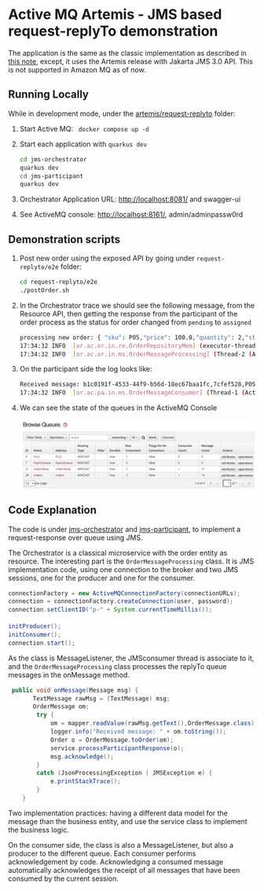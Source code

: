 # Active MQ Artemis - JMS based request-replyTo demonstration

The application is the same as the classic implementation as described in [this note](./labs/classic-req-reply-jms.md), except, it uses the Artemis release with Jakarta JMS 3.0 API. This is not supported in Amazon MQ as of now.

## Running Locally

While in development mode, under the [artemis/request-replyto](https://github.com/jbcodeforce/aws-messaging-study/tree/main/artemis) folder:

1. Start Active MQ: ` docker compose up -d`
1. Start each application with `quarkus dev`

    ```sh
    cd jms-orchestrator
    quarkus dev
    cd jms-participant
    quarkus dev
    ```

1. Orchestrator Application URL: [http://localhost:8081/](http://localhost:8081/) and swagger-ui
1. See ActiveMQ console: [http://localhost:8161/](http://localhost:8161/), admin/adminpassw0rd


## Demonstration scripts

1. Post new order using the exposed API by going under `request-replyto/e2e` folder:

    ```sh
    cd request-replyto/e2e
    ./postOrder.sh
    ```

1. In the Orchestrator trace we should see  the following message, from the Resource API, then getting the response from the participant of the order process as the status for order changed from `pending` to `assigned`

    ```sh
    processing new order: { "sku": P05,"price": 100.0,"quantity": 2,"status": pending }
    17:34:32 INFO  [or.ac.or.in.re.OrderRepositoryMem] (executor-thread-1) Save in repository 7cfef528
    17:34:32 INFO  [or.ac.or.in.ms.OrderMessageProcessing] (Thread-2 (ActiveMQ-client-global-threads)) Received message: b1c0191f-4533-44f9-b56d-18ec67baa1fc,7cfef528,P05,100.0,2,assigned
    ```

1. On the participant side the log looks like:

    ```sh
    Received message: b1c0191f-4533-44f9-b56d-18ec67baa1fc,7cfef528,P05,100.0,2,pending
    17:34:32 INFO  [or.ac.pa.in.ms.OrderMessageConsumer] (Thread-1 (ActiveMQ-client-global-threads)) Reponse sent to replyTo queue {"messageID":"b1c0191f-4533-44f9-b56d-18ec67baa1fc","orderID":"7cfef528","sku":"P05","price":100.0,"quantity":2,"status":"assigned"}
    ```

1. We can see the state of the queues in the ActiveMQ Console

    ![](./images/active-queues.png)



## Code Explanation

The code is under [jms-orchestrator](https://github.com/jbcodeforce/aws-messaging-study/tree/main/amazonMQ/activeMQ/classic/request-replyto/jms-orchestrator) and [jms-participant](https://github.com/jbcodeforce/aws-messaging-study/tree/main/amazonMQ/activeMQ/classic/request-replyto/jms-participant), to implement a request-response over queue using JMS.

The Orchestrator is a classical microservice with the order entity as resource. The interesting part is the `OrderMessageProcessing` class. It is JMS implementation code, using one connection to the broker and two JMS sessions, one for the producer and one for the consumer.

```java
connectionFactory = new ActiveMQConnectionFactory(connectionURLs);
connection = connectionFactory.createConnection(user, password);
connection.setClientID("p-" + System.currentTimeMillis());

initProducer();
initConsumer();
connection.start();    
```

As the class is MessageListener, the JMSconsumer thread is associate to it, and the `OrderMessageProcessing` class processes the replyTo queue messages in the onMessage method.

```java
 public void onMessage(Message msg) {
       TextMessage rawMsg = (TextMessage) msg;
       OrderMessage om;
        try {
            om = mapper.readValue(rawMsg.getText(),OrderMessage.class);
            logger.info("Received message: " + om.toString());
            Order o = OrderMessage.toOrder(om);
            service.processParticipantResponse(o);
            msg.acknowledge();
        }
        catch (JsonProcessingException | JMSException e) {
            e.printStackTrace();
        }
    }
```

Two implementation practices: having a different data model for the message than the business entity, and use the service class to implement the business logic.

On the consumer side, the class is also a MessageListener, but also a producer to the different queue.
Each consumer performs acknowledgement by code. Acknowledging a consumed message automatically acknowledges the receipt of all messages that have been consumed by the current session.


